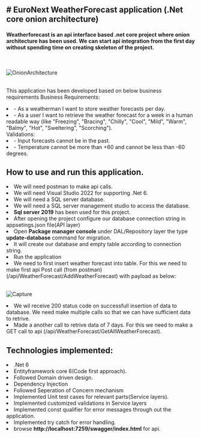  <h2># EuroNext WeatherForecast application (.Net core onion architecture)</h2>
<h4>Weatherforecast is an api interface based .net core project where onion architecture has been used. We can start api integration from the first day without spending time on creating skeleton of the project.</h4> <br/>

 ![OnionArchitecture](https://github.com/VictorKBarua/Webcast-Euronext_Assignment/assets/57985914/d25f4cc3-feb0-43c4-a147-f8e4599f16b3)

 <br/>This application has been developed based on below business requirements</h4>
Business Requirements:
<li>- As a weatherman I want to store weather forecasts per day. </li>
<li>- As a user I want to retrieve the weather forecast for a week in a human readable way (like 
      "Freezing", "Bracing", "Chilly", "Cool", "Mild", "Warm", "Balmy", "Hot", "Sweltering", "Scorching"). </li>
Validations:
<li>- Input forecasts cannot be in the past. </li>
<li>- Temperature cannot be more than +60 and cannot be less than -60 degrees.</li>

<h2>How to use and run this application.</h2>
<li>We will need postman to make api calls.</li>
<li>We will need Visual Studio 2022 for supporting .Net 6.</li>
<li>We will need a SQL server database.</li>
<li>We will need a SQL server management studio to access the database.</li>
<li><b>Sql server 2019</b> has been used for this project.</li>
<li>After opening the project configure our database connection string in appsetings.json file(API layer)</li>
<li>Open <b>Package manager console</b> under DAL/Repository layer the type <b>update-database</b> command for migration.</li>
<li>It will create our database and empty table according to connection string.</li>
<li>Run the application</li>
<li>We need to first insert weather forecast into table. For this we need to make first api Post call (from postman)(/api/WeatherForecast/AddWeatherForecast) with payload as below: </li>
<br/>

![Capture](https://github.com/VictorKBarua/Webcast-Euronext_Assignment/assets/57985914/01d0dbab-555f-44e3-8b3c-5d0439311a85)


<li>We wil receive 200 status code on successfull insertion of data to database. We need make multiple calls so that we can have sufficient data to retrive.</li>
<li>Made a another call to retrive data of 7 days. For this we need to make a GET call to api (/api/WeatherForecast/GetAllWeatherForecast). </li>

<h2>Technologies implemented:</h2>
<li>.Net 6</li>
<li>Entityframework core 6(Code first approach).</li>
<li>Followed Domain driven design.</li>
<li>Dependency Injection</li>
<li>Followed Seperation of Concern mechanism</li>
<li>Implemented Unit test cases for relevant parts(Service layers). </li>
<li>Implemented customized validations in Service layers</li>
<li>Implemented const qualifier for error messages through out the application. </li>
<li>Implemented try catch for error handling.</li>
<li>browse <b>http://localhost:7259/swagger/index.html</b> for api.</li>
